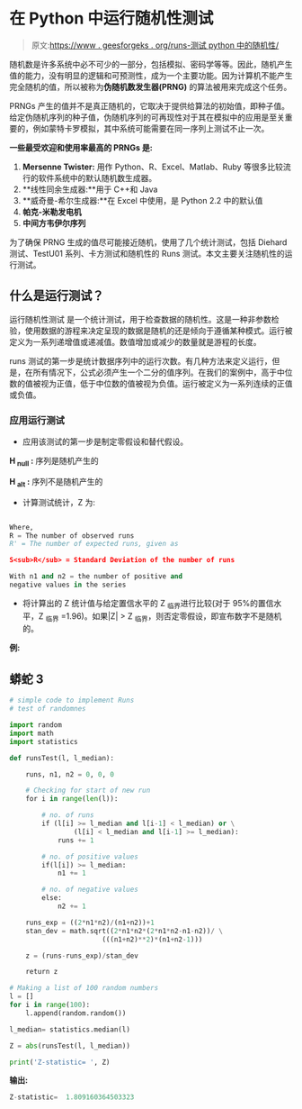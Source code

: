 # 在 Python 中运行随机性测试

> 原文:[https://www . geesforgeks . org/runs-测试 python 中的随机性/](https://www.geeksforgeeks.org/runs-test-of-randomness-in-python/)

随机数是许多系统中必不可少的一部分，包括模拟、密码学等等。因此，随机产生值的能力，没有明显的逻辑和可预测性，成为一个主要功能。因为计算机不能产生完全随机的值，所以被称为**伪随机数发生器(PRNG)** 的算法被用来完成这个任务。

PRNGs 产生的值并不是真正随机的，它取决于提供给算法的初始值，即种子值。给定伪随机序列的种子值，伪随机序列的可再现性对于其在模拟中的应用是至关重要的，例如蒙特卡罗模拟，其中系统可能需要在同一序列上测试不止一次。

**一些最受欢迎和使用率最高的 PRNGs 是:**

1.  **Mersenne Twister:** 用作 Python、R、Excel、Matlab、Ruby 等很多比较流行的软件系统中的默认随机数生成器。
2.  **线性同余生成器:**用于 C++和 Java
3.  **威奇曼-希尔生成器:**在 Excel 中使用，是 Python 2.2 中的默认值
4.  **帕克-米勒发电机**
5.  **中间方韦伊尔序列**

为了确保 PRNG 生成的值尽可能接近随机，使用了几个统计测试，包括 Diehard 测试、TestU01 系列、卡方测试和随机性的 Runs 测试。本文主要关注随机性的运行测试。

## 什么是运行测试？

运行随机性测试 是一个统计测试，用于检查数据的随机性。这是一种非参数检验，使用数据的游程来决定呈现的数据是随机的还是倾向于遵循某种模式。运行被定义为一系列递增值或递减值。数值增加或减少的数量就是游程的长度。

runs 测试的第一步是统计数据序列中的运行次数。有几种方法来定义运行，但是，在所有情况下，公式必须产生一个二分的值序列。在我们的案例中，高于中位数的值被视为正值，低于中位数的值被视为负值。运行被定义为一系列连续的正值或负值。

### 应用运行测试

*   应用该测试的第一步是制定零假设和替代假设。

**H <sub>null</sub> :** 序列是随机产生的

**H <sub>alt</sub> :** 序列不是随机产生的

*   计算测试统计，Z 为:

```py

Where, 
R = The number of observed runs
R' = The number of expected runs, given as

S<sub>R</sub> = Standard Deviation of the number of runs

With n1 and n2 = the number of positive and 
negative values in the series
```

*   将计算出的 Z 统计值与给定置信水平的 Z <sub>临界</sub>进行比较(对于 95%的置信水平，Z <sub>临界</sub> =1.96)。如果|Z| > Z <sub>临界</sub>，则否定零假设，即宣布数字不是随机的。

**例:**

## 蟒蛇 3

```py
# simple code to implement Runs 
# test of randomnes

import random
import math
import statistics

def runsTest(l, l_median):

    runs, n1, n2 = 0, 0, 0

    # Checking for start of new run
    for i in range(len(l)):

        # no. of runs
        if (l[i] >= l_median and l[i-1] < l_median) or \
                (l[i] < l_median and l[i-1] >= l_median):
            runs += 1  

        # no. of positive values
        if(l[i]) >= l_median:
            n1 += 1   

        # no. of negative values
        else:
            n2 += 1   

    runs_exp = ((2*n1*n2)/(n1+n2))+1
    stan_dev = math.sqrt((2*n1*n2*(2*n1*n2-n1-n2))/ \
                       (((n1+n2)**2)*(n1+n2-1)))

    z = (runs-runs_exp)/stan_dev

    return z

# Making a list of 100 random numbers 
l = []
for i in range(100):
    l.append(random.random())

l_median= statistics.median(l)

Z = abs(runsTest(l, l_median))

print('Z-statistic= ', Z)
```

**输出:**

```py
Z-statistic=  1.809160364503323
```